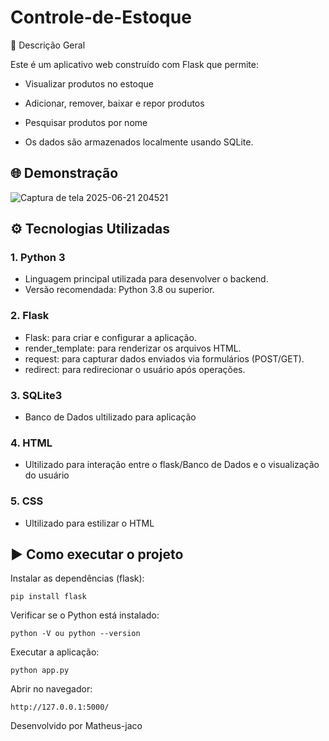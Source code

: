 ﻿# Controle-de-Estoque
 
🧾 Descrição Geral

Este é um aplicativo web construído com Flask que permite:

- Visualizar produtos no estoque

- Adicionar, remover, baixar e repor produtos

- Pesquisar produtos por nome

- Os dados são armazenados localmente usando SQLite.

## 🌐 Demonstração 

![Captura de tela 2025-06-21 204521](https://github.com/user-attachments/assets/99ac41fe-eb17-4390-ba33-4c4dd86d0960)

## ⚙️ Tecnologias Utilizadas
### 1. Python 3
- Linguagem principal utilizada para desenvolver o backend.
- Versão recomendada: Python 3.8 ou superior.

### 2. Flask
- Flask: para criar e configurar a aplicação.
- render_template: para renderizar os arquivos HTML.
- request: para capturar dados enviados via formulários (POST/GET).
- redirect: para redirecionar o usuário após operações.

### 3. SQLite3
- Banco de Dados ultilizado para aplicação
### 4. HTML
- Ultilizado para interação entre o flask/Banco de Dados e o visualização do usuário
### 5. CSS
- Ultilizado para estilizar o HTML
## ▶️ Como executar o projeto
Instalar as dependências (flask):
```
pip install flask
```
Verificar se o Python está instalado:
```
python -V ou python --version
```
Executar a aplicação:
```
python app.py
```
Abrir no navegador:
```
http://127.0.0.1:5000/
```
Desenvolvido por Matheus-jaco
